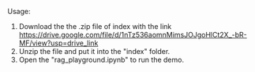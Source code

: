 Usage:
1. Download the the .zip file of index with the link https://drive.google.com/file/d/1nTz536aomnMimsJOJgoHlCt2X_-bR-MF/view?usp=drive_link
2. Unzip the file and put it into the "index" folder.
3. Open the "rag_playground.ipynb" to run the demo. 
